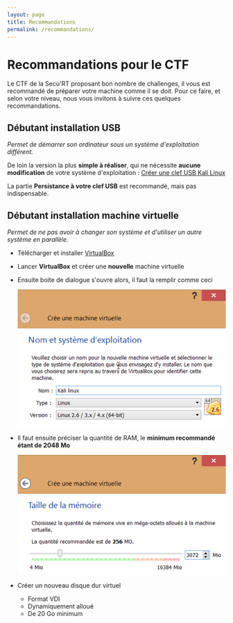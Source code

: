```yaml
---
layout: page
title: Recommandations
permalink: /recommandations/
---
```


Recommandations pour le CTF
===========================

Le CTF de la Secu'RT proposant bon nombre de challenges, il vous est recommandé de préparer votre machine comme il se doit. 
Pour ce faire, et selon votre niveau, nous vous invitons à suivre ces quelques recommandations.

Débutant installation USB
-------------------------

*Permet de démarrer son ordinateur sous un système d'exploitation différent.*

De loin la version la plus **simple à réaliser**, qui ne nécessite **aucune modification** de votre système d'exploitation : [Créer une clef USB Kali Linux](http://fr.docs.kali.org/installation-fr/kali-linux-sur-usb)

La partie **Persistance à votre clef USB** est recommandé, mais pas indispensable.



Débutant installation machine virtuelle
---------------------------------------

*Permet de ne pas avoir à changer son système et d'utiliser un autre système en parallèle.*

* Télécharger et installer [VirtualBox](https://www.virtualbox.org/wiki/Downloads)
* Lancer **VirtualBox** et créer une **nouvelle** machine virtuelle
* Ensuite boite de dialogue s'ouvre alors, il faut la remplir comme ceci

	![Nom de la Machine virtuelle](assets/recommandations/virtualbox/new-name.png)
* Il faut ensuite préciser la quantité de RAM, le **minimum recommandé étant de 2048 Mo**

	![Ram Machine virtuelle](assets/recommandations/virtualbox/new-ram.png)

* Créer un nouveau disque dur virtuel
	* Format VDI
	* Dynamiquement alloué
	* De 20 Go minimum
